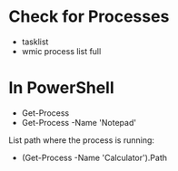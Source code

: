 # Check for Processes

- tasklist
- wmic process list full

# In PowerShell
- Get-Process
- Get-Process -Name 'Notepad'

List path where the process is running:
- (Get-Process -Name 'Calculator').Path